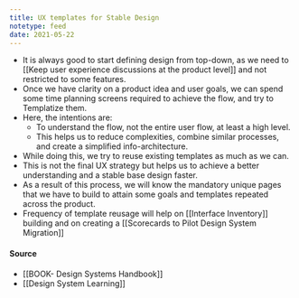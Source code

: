 ```yaml
---
title: UX templates for Stable Design
notetype: feed
date: 2021-05-22
---
```


- It is always good to start defining design from top-down, as we need to [[Keep user experience discussions at the product level]] and not restricted to some features.
- Once we have clarity on a product idea and user goals, we can spend some time planning screens required to achieve the flow, and try to Templatize them. 
- Here, the intentions are: 
	- To understand the flow, not the entire user flow, at least a high level. 
	- This helps us to reduce complexities, combine similar processes, and create a simplified info-architecture. 
- While doing this, we try to reuse existing templates as much as we can.
- This is not the final UX strategy but helps us to achieve a better understanding and a stable base design faster. 
- As a result of this process, we will know the mandatory unique pages that we have to build to attain some goals and templates repeated across the product. 
- Frequency of template reusage will help on [[Interface Inventory]] building and on creating a [[Scorecards to Pilot Design System Migration]]


#### Source
- [[BOOK- Design Systems Handbook]]
- [[Design System Learning]]